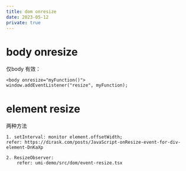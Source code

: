 ```yaml
---
title: dom onresize
date: 2023-05-12
private: true
---
```


# body onresize
仅body 有效：

    <body onresize="myFunction()">
    window.addEventListener("resize", myFunction);

# element resize
两种方法

    1. setInterval: monitor element.offsetWidth; 
    refer: https://dirask.com/posts/JavaScript-onResize-event-for-div-element-DnKaXp

    2. ResizeObserver:
        refer: umi-demo/src/dom/event-resize.tsx